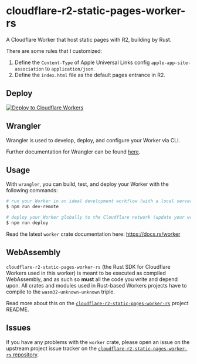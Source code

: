 # cloudflare-r2-static-pages-worker-rs

A Cloudflare Worker that host static pages with R2, building by Rust.

There are some rules that I customized:

1. Define the `Content-Type` of Apple Universal Links config `apple-app-site-association` to `application/json`.
2. Define the `index.html` file as the default pages entrance in R2.

## Deploy

[![Deploy to Cloudflare Workers](https://deploy.workers.cloudflare.com/button)](https://deploy.workers.cloudflare.com/?url=https://github.com/AyakuraYuki/cloudflare-r2-static-pages-worker-rs/tree/main)

## Wrangler

Wrangler is used to develop, deploy, and configure your Worker via CLI.

Further documentation for Wrangler can be found [here](https://developers.cloudflare.com/workers/tooling/wrangler).

## Usage

With `wrangler`, you can build, test, and deploy your Worker with the following commands:

```sh
# run your Worker in an ideal development workflow (with a local server, file watcher & more)
$ npm run dev-remote

# deploy your Worker globally to the Cloudflare network (update your wrangler.toml file for configuration)
$ npm run deploy
```

Read the latest `worker` crate documentation here: https://docs.rs/worker

## WebAssembly

`cloudflare-r2-static-pages-worker-rs` (the Rust SDK for Cloudflare Workers used in this worker) is meant to be executed as compiled WebAssembly, and as such so **must** all the code you write and depend upon. All crates and modules used in Rust-based Workers projects have to compile to the `wasm32-unknown-unknown` triple.

Read more about this on the [`cloudflare-r2-static-pages-worker-rs`](https://github.com/AyakuraYuki/cloudflare-r2-static-pages-worker-rs) project README.

## Issues

If you have any problems with the `worker` crate, please open an issue on the upstream project issue tracker on the [`cloudflare-r2-static-pages-worker-rs` repository](https://github.com/AyakuraYuki/cloudflare-r2-static-pages-worker-rs).

